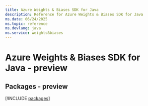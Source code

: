 ```yaml
---
title: Azure Weights & Biases SDK for Java
description: Reference for Azure Weights & Biases SDK for Java
ms.date: 06/24/2025
ms.topic: reference
ms.devlang: java
ms.service: weights&biases
---
```

# Azure Weights & Biases SDK for Java - preview
## Packages - preview
[!INCLUDE [packages](weights-&-biases-index.md)]